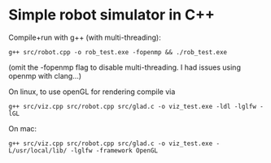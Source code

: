# Simple robot simulator in C++

Compile+run with g++ (with multi-threading):

```g++ src/robot.cpp -o rob_test.exe -fopenmp && ./rob_test.exe```

(omit the -fopenmp flag to disable multi-threading. I had issues using openmp with clang...)


On linux, to use openGL for rendering compile via 

```g++ src/viz.cpp src/robot.cpp src/glad.c -o viz_test.exe -ldl -lglfw -lGL```

On mac:

```g++ src/viz.cpp src/robot.cpp src/glad.c -o viz_test.exe -L/usr/local/lib/ -lglfw -framework OpenGL```